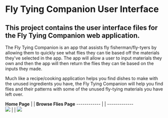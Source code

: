 # Fly Tying Companion User Interface
## This project contains the user interface files for the Fly Tying Companion web application. 

The Fly Tying Companion is an app that assists fly fisherman/fly-tyers by allowing them to quickly see what flies they can tie based off the materials they've selected in the app. The app will allow a user to input materials they own and then the app will then return the flies they can tie based on the inputs they made. 

Much like a recipe/cooking application helps you find dishes to make with the unused ingredients you have, the Fly Tying Companion will help you find flies and their patterns with some of the unused fly-tying materials you have left over. 

**Home Page** | | **Browse Flies Page**
------------ | | -------------                     
![](home_page.gif) | | ![](browse_flies.gif)

